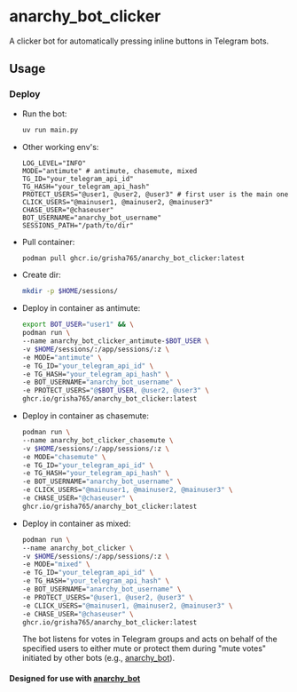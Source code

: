 # anarchy_bot_clicker
A clicker bot for automatically pressing inline buttons in Telegram bots.

## Usage

### Deploy

- Run the bot:
    ```bash
    uv run main.py
    ```

- Other working env's:
    ```env
    LOG_LEVEL="INFO"
    MODE="antimute" # antimute, chasemute, mixed
    TG_ID="your_telegram_api_id"
    TG_HASH="your_telegram_api_hash"
    PROTECT_USERS="@user1, @user2, @user3" # first user is the main one
    CLICK_USERS="@mainuser1, @mainuser2, @mainuser3"
    CHASE_USER="@chaseuser"
    BOT_USERNAME="anarchy_bot_username"
    SESSIONS_PATH="/path/to/dir"
    ```

- Pull container:
    ```bash
    podman pull ghcr.io/grisha765/anarchy_bot_clicker:latest
    ```

- Create dir:
    ```bash
    mkdir -p $HOME/sessions/
    ```

- Deploy in container as antimute:
    ```bash
    export BOT_USER="user1" && \
    podman run \
    --name anarchy_bot_clicker_antimute-$BOT_USER \
    -v $HOME/sessions/:/app/sessions/:z \
    -e MODE="antimute" \
    -e TG_ID="your_telegram_api_id" \
    -e TG_HASH="your_telegram_api_hash" \
    -e BOT_USERNAME="anarchy_bot_username" \
    -e PROTECT_USERS="@$BOT_USER, @user2, @user3" \
    ghcr.io/grisha765/anarchy_bot_clicker:latest
    ```

- Deploy in container as chasemute:
    ```bash
    podman run \
    --name anarchy_bot_clicker_chasemute \
    -v $HOME/sessions/:/app/sessions/:z \
    -e MODE="chasemute" \
    -e TG_ID="your_telegram_api_id" \
    -e TG_HASH="your_telegram_api_hash" \
    -e BOT_USERNAME="anarchy_bot_username" \
    -e CLICK_USERS="@mainuser1, @mainuser2, @mainuser3" \
    -e CHASE_USER="@chaseuser" \
    ghcr.io/grisha765/anarchy_bot_clicker:latest
    ```

- Deploy in container as mixed:
    ```bash
    podman run \
    --name anarchy_bot_clicker \
    -v $HOME/sessions/:/app/sessions/:z \
    -e MODE="mixed" \
    -e TG_ID="your_telegram_api_id" \
    -e TG_HASH="your_telegram_api_hash" \
    -e BOT_USERNAME="anarchy_bot_username" \
    -e PROTECT_USERS="@user1, @user2, @user3" \
    -e CLICK_USERS="@mainuser1, @mainuser2, @mainuser3" \
    -e CHASE_USER="@chaseuser" \
    ghcr.io/grisha765/anarchy_bot_clicker:latest
    ```

   The bot listens for votes in Telegram groups and acts on behalf of the specified users to either mute or protect them during "mute votes" initiated by other bots (e.g., [anarchy_bot](https://github.com/gmankab/anarchy_bot)).

#### Designed for use with [anarchy_bot](https://github.com/gmankab/anarchy_bot)
